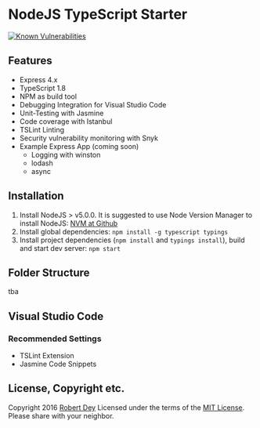 # NodeJS TypeScript Starter

[![Known Vulnerabilities](https://snyk.io/test/github/RobYed/nodejs-typescript-starter/badge.svg)](https://snyk.io/test/github/RobYed/nodejs-typescript-starter)

## Features
* Express 4.x
* TypeScript 1.8
* NPM as build tool
* Debugging Integration for Visual Studio Code
* Unit-Testing with Jasmine
* Code coverage with Istanbul
* TSLint Linting
* Security vulnerability monitoring with Snyk
* Example Express App (coming soon)
    - Logging with winston
    - lodash
    - async


## Installation

1. Install NodeJS > v5.0.0. It is suggested to use Node Version Manager to install NodeJS:
    [NVM at Github](https://github.com/creationix/nvm)
2. Install global dependencies:
    `npm install -g typescript typings`
3. Install project dependencies (`npm install` and `typings install`), build and start dev server:
    `npm start`

## Folder Structure
tba

## Visual Studio Code

### Recommended Settings
* TSLint Extension
* Jasmine Code Snippets

## License, Copyright etc.
Copyright 2016 [Robert Dey](https://github.com/RobYed/) Licensed under the terms of the [MIT License](https://opensource.org/licenses/MIT). Please share with your neighbor.